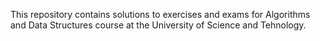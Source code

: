 This repository contains solutions to exercises and exams for Algorithms and Data Structures course at the University of Science and Tehnology.
